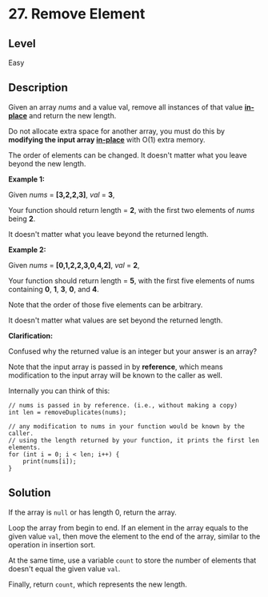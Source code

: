 # 27. Remove Element
## Level
Easy

## Description
Given an array *nums* and a value val, remove all instances of that value **[in-place](https://en.wikipedia.org/wiki/In-place_algorithm)** and return the new length.

Do not allocate extra space for another array, you must do this by **modifying the input array [in-place](https://en.wikipedia.org/wiki/In-place_algorithm)** with O(1) extra memory.

The order of elements can be changed. It doesn't matter what you leave beyond the new length.

**Example 1:**

Given *nums* = **[3,2,2,3]**, *val* = **3**,

Your function should return length = **2**, with the first two elements of *nums* being **2**.

It doesn't matter what you leave beyond the returned length.

**Example 2:**

Given *nums* = **[0,1,2,2,3,0,4,2]**, *val* = **2**,

Your function should return length = **5**, with the first five elements of nums containing **0**, **1**, **3**, **0**, and **4**.

Note that the order of those five elements can be arbitrary.

It doesn't matter what values are set beyond the returned length.

**Clarification:**

Confused why the returned value is an integer but your answer is an array?

Note that the input array is passed in by **reference**, which means modification to the input array will be known to the caller as well.

Internally you can think of this:
```
// nums is passed in by reference. (i.e., without making a copy)
int len = removeDuplicates(nums);

// any modification to nums in your function would be known by the caller.
// using the length returned by your function, it prints the first len elements.
for (int i = 0; i < len; i++) {
    print(nums[i]);
}
```

## Solution
If the array is `null` or has length 0, return the array.

Loop the array from begin to end. If an element in the array equals to the given value `val`, then move the element to the end of the array, similar to the operation in insertion sort.

At the same time, use a variable `count` to store the number of elements that doesn't equal the given value `val`.

Finally, return `count`, which represents the new length.
